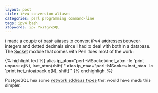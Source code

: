 ```yaml
---
layout: post
title: IPv4 conversion aliases
categories: perl programming command-line
tags: ipv4 bash
stopwords: ipv PostgreSQL
---
```


I made a couple of bash aliases to convert IPv4 addresses between integers and dotted decimals since I had to deal with both in a database. The [Socket](https://perldoc.perl.org/Socket.html) module that comes with Perl does most of the work:

<!--more-->

{% highlight text %}
alias ip_aton="perl -MSocket=inet_aton -le 'print unpack q(N), inet_aton(shift)'"
alias ip_ntoa="perl -MSocket=inet_ntoa -le 'print inet_ntoa(pack q(N), shift)'"
{% endhighlight %}

PostgreSQL has some [network address types](https://www.postgresql.org/docs/9.1/datatype-net-types.html) that would have made this simpler.
